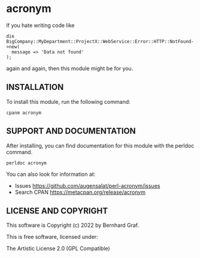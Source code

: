 # acronym

If you hate writing code like

    die BigCompany::MyDepartment::ProjectX::WebService::Error::HTTP::NotFound->new(
      message => 'Data not found'
    );

again and again, then this module might be for you.

## INSTALLATION

To install this module, run the following command:

    cpanm acronym

## SUPPORT AND DOCUMENTATION

After installing, you can find documentation for this module with the
perldoc command.

    perldoc acronym

You can also look for information at:

- Issues https://github.com/augensalat/perl-acronym/issues
- Search CPAN https://metacpan.org/release/acronym

## LICENSE AND COPYRIGHT

This software is Copyright (c) 2022 by Bernhard Graf.

This is free software, licensed under:

  The Artistic License 2.0 (GPL Compatible)

